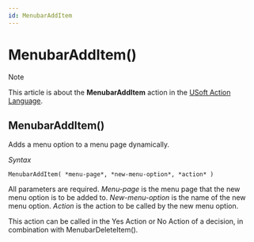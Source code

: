 ```yaml
---
id: MenubarAddItem
---
```


# MenubarAddItem()



> [!NOTE]
> This article is about the **MenubarAddItem** action in the [USoft Action Language](/docs/Task%20flow/Action%20Language%20reference/USoft%20Action%20Language.md).

## **MenubarAddItem()**

Adds a menu option to a menu page dynamically.

*Syntax*

```
MenubarAddItem( *menu-page*, *new-menu-option*, *action* )
```

All parameters are required. *Menu-page* is the menu page that the new menu option is to be added to. *New-menu-option* is the name of the new menu option. *Action* is the action to be called by the new menu option.

This action can be called in the Yes Action or No Action of a decision, in combination with MenubarDeleteItem().